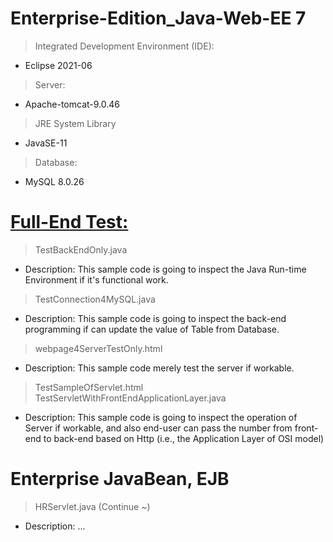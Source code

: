 # Enterprise-Edition_Java-Web-EE 7
> Integrated Development Environment (IDE): 
- Eclipse 2021-06
> Server: 
- Apache-tomcat-9.0.46
> JRE System Library
- JavaSE-11
> Database:
- MySQL 8.0.26

# <a href = "https://github.com/JamesCoding888/Enterprise-Edition_Java-EE_7/tree/master/src/main/java/javaWebEE/test">Full-End Test:</a><br>
> TestBackEndOnly.java <br>
- Description: This sample code is going to inspect the Java Run-time Environment if it's functional work. 
> TestConnection4MySQL.java <br>
- Description: This sample code is going to inspect the back-end programming if can update the value of Table from Database.
> webpage4ServerTestOnly.html
- Description: This sample code merely test the server if workable.
> TestSampleOfServlet.html <br>
> TestServletWithFrontEndApplicationLayer.java <br>
- Description: This sample code is going to inspect the operation of Server if workable, and also end-user can pass the number from front-end to back-end based on Http (i.e., the Application Layer of OSI model) <br>




# Enterprise JavaBean, EJB
> HRServlet.java (Continue ~)
- Description:  ...

